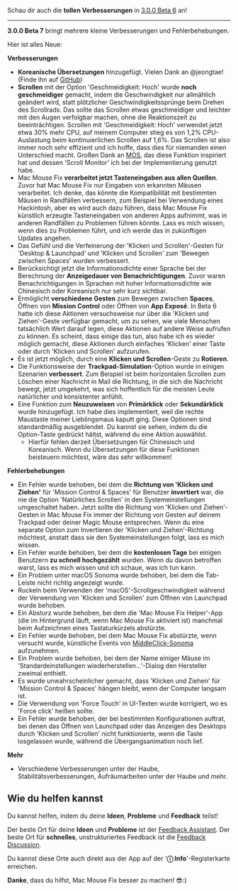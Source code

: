 Schau dir auch die **tollen Verbesserungen** in [3.0.0 Beta 6](https://github.com/noah-nuebling/mac-mouse-fix/releases/tag/3.0.0-Beta-6) an!


---

**3.0.0 Beta 7** bringt mehrere kleine Verbesserungen und Fehlerbehebungen.

Hier ist alles Neue:

**Verbesserungen**

- **Koreanische Übersetzungen** hinzugefügt. Vielen Dank an @jeongtae! (Finde ihn auf [GitHub](https://github.com/jeongtae))
- **Scrollen** mit der Option 'Geschmeidigkeit: Hoch' wurde **noch geschmeidiger** gemacht, indem die Geschwindigkeit nur allmählich geändert wird, statt plötzlicher Geschwindigkeitssprünge beim Drehen des Scrollrads. Das sollte das Scrollen etwas geschmeidiger und leichter mit den Augen verfolgbar machen, ohne die Reaktionszeit zu beeinträchtigen. Scrollen mit 'Geschmeidigkeit: Hoch' verwendet jetzt etwa 30% mehr CPU, auf meinem Computer stieg es von 1,2% CPU-Auslastung beim kontinuierlichen Scrollen auf 1,6%. Das Scrollen ist also immer noch sehr effizient und ich hoffe, dass dies für niemanden einen Unterschied macht. Großen Dank an [MOS](https://mos.caldis.me/), das diese Funktion inspiriert hat und dessen 'Scroll Monitor' ich bei der Implementierung genutzt habe.
- Mac Mouse Fix **verarbeitet jetzt Tasteneingaben aus allen Quellen**. Zuvor hat Mac Mouse Fix nur Eingaben von erkannten Mäusen verarbeitet. Ich denke, das könnte die Kompatibilität mit bestimmten Mäusen in Randfällen verbessern, zum Beispiel bei Verwendung eines Hackintosh, aber es wird auch dazu führen, dass Mac Mouse Fix künstlich erzeugte Tasteneingaben von anderen Apps aufnimmt, was in anderen Randfällen zu Problemen führen könnte. Lass es mich wissen, wenn dies zu Problemen führt, und ich werde das in zukünftigen Updates angehen.
- Das Gefühl und die Verfeinerung der 'Klicken und Scrollen'-Gesten für 'Desktop & Launchpad' und 'Klicken und Scrollen' zum 'Bewegen zwischen Spaces' wurden verbessert.
- Berücksichtigt jetzt die Informationsdichte einer Sprache bei der Berechnung der **Anzeigedauer von Benachrichtigungen**. Zuvor waren Benachrichtigungen in Sprachen mit hoher Informationsdichte wie Chinesisch oder Koreanisch nur sehr kurz sichtbar.
- Ermöglicht **verschiedene Gesten** zum Bewegen zwischen **Spaces**, Öffnen von **Mission Control** oder Öffnen von **App Exposé**. In Beta 6 hatte ich diese Aktionen versuchsweise nur über die 'Klicken und Ziehen'-Geste verfügbar gemacht, um zu sehen, wie viele Menschen tatsächlich Wert darauf legen, diese Aktionen auf andere Weise aufrufen zu können. Es scheint, dass einige das tun, also habe ich es wieder möglich gemacht, diese Aktionen durch einfaches 'Klicken' einer Taste oder durch 'Klicken und Scrollen' aufzurufen.
- Es ist jetzt möglich, durch eine **Klicken und Scrollen**-Geste zu **Rotieren**.
- Die Funktionsweise der **Trackpad-Simulation**-Option wurde in einigen Szenarien **verbessert**. Zum Beispiel ist beim horizontalen Scrollen zum Löschen einer Nachricht in Mail die Richtung, in die sich die Nachricht bewegt, jetzt umgekehrt, was sich hoffentlich für die meisten Leute natürlicher und konsistenter anfühlt.
- Eine Funktion zum **Neuzuweisen** von **Primärklick** oder **Sekundärklick** wurde hinzugefügt. Ich habe dies implementiert, weil die rechte Maustaste meiner Lieblingsmaus kaputt ging. Diese Optionen sind standardmäßig ausgeblendet. Du kannst sie sehen, indem du die Option-Taste gedrückt hältst, während du eine Aktion auswählst.
  - Hierfür fehlen derzeit Übersetzungen für Chinesisch und Koreanisch. Wenn du Übersetzungen für diese Funktionen beisteuern möchtest, wäre das sehr willkommen!

**Fehlerbehebungen**

- Ein Fehler wurde behoben, bei dem die **Richtung von 'Klicken und Ziehen'** für 'Mission Control & Spaces' für Benutzer **invertiert** war, die nie die Option 'Natürliches Scrollen' in den Systemeinstellungen umgeschaltet haben. Jetzt sollte die Richtung von 'Klicken und Ziehen'-Gesten in Mac Mouse Fix immer der Richtung von Gesten auf deinem Trackpad oder deiner Magic Mouse entsprechen. Wenn du eine separate Option zum Invertieren der 'Klicken und Ziehen'-Richtung möchtest, anstatt dass sie den Systemeinstellungen folgt, lass es mich wissen.
- Ein Fehler wurde behoben, bei dem die **kostenlosen Tage** bei einigen Benutzern **zu schnell hochgezählt** wurden. Wenn du davon betroffen warst, lass es mich wissen und ich schaue, was ich tun kann.
- Ein Problem unter macOS Sonoma wurde behoben, bei dem die Tab-Leiste nicht richtig angezeigt wurde.
- Ruckeln beim Verwenden der 'macOS'-Scrollgeschwindigkeit während der Verwendung von 'Klicken und Scrollen' zum Öffnen von Launchpad wurde behoben.
- Ein Absturz wurde behoben, bei dem die 'Mac Mouse Fix Helper'-App (die im Hintergrund läuft, wenn Mac Mouse Fix aktiviert ist) manchmal beim Aufzeichnen eines Tastaturkürzels abstürzte.
- Ein Fehler wurde behoben, bei dem Mac Mouse Fix abstürzte, wenn versucht wurde, künstliche Events von [MiddleClick-Sonoma](https://github.com/artginzburg/MiddleClick-Sonoma) aufzunehmen.
- Ein Problem wurde behoben, bei dem der Name einiger Mäuse im 'Standardeinstellungen wiederherstellen...'-Dialog den Hersteller zweimal enthielt.
- Es wurde unwahrscheinlicher gemacht, dass 'Klicken und Ziehen' für 'Mission Control & Spaces' hängen bleibt, wenn der Computer langsam ist.
- Die Verwendung von 'Force Touch' in UI-Texten wurde korrigiert, wo es 'Force click' heißen sollte.
- Ein Fehler wurde behoben, der bei bestimmten Konfigurationen auftrat, bei denen das Öffnen von Launchpad oder das Anzeigen des Desktops durch 'Klicken und Scrollen' nicht funktionierte, wenn die Taste losgelassen wurde, während die Übergangsanimation noch lief.

**Mehr**

- Verschiedene Verbesserungen unter der Haube, Stabilitätsverbesserungen, Aufräumarbeiten unter der Haube und mehr.

## Wie du helfen kannst

Du kannst helfen, indem du deine **Ideen**, **Probleme** und **Feedback** teilst!

Der beste Ort für deine **Ideen** und **Probleme** ist der [Feedback Assistant](https://noah-nuebling.github.io/mac-mouse-fix-feedback-assistant/?type=bug-report).
Der beste Ort für **schnelles**, unstrukturiertes Feedback ist die [Feedback Discussion](https://github.com/noah-nuebling/mac-mouse-fix/discussions/366).

Du kannst diese Orte auch direkt aus der App auf der '**ⓘ Info**'-Registerkarte erreichen.

**Danke**, dass du hilfst, Mac Mouse Fix besser zu machen! 😎:)